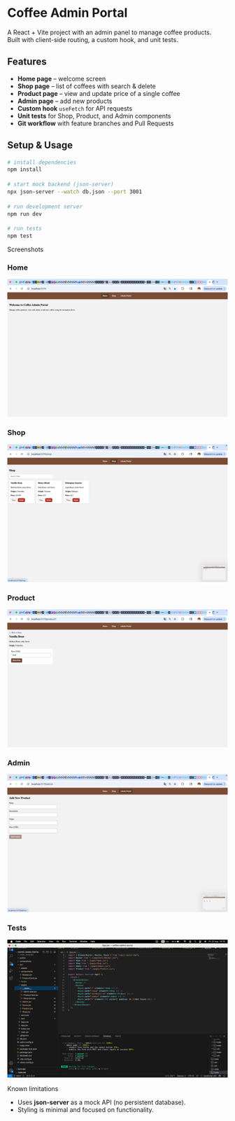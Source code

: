 # Coffee Admin Portal

A React + Vite project with an admin panel to manage coffee products.  
Built with client-side routing, a custom hook, and unit tests.

## Features
- **Home page** – welcome screen  
- **Shop page** – list of coffees with search & delete  
- **Product page** – view and update price of a single coffee  
- **Admin page** – add new products  
- **Custom hook** `useFetch` for API requests  
- **Unit tests** for Shop, Product, and Admin components  
- **Git workflow** with feature branches and Pull Requests  

## Setup & Usage
```bash
# install dependencies
npm install

# start mock backend (json-server)
npx json-server --watch db.json --port 3001

# run development server
npm run dev

# run tests
npm test
```

Screenshots

### Home
![Home](./screenshots/home.png)

### Shop
![Shop](./screenshots/shop.png)

### Product
![Product](./screenshots/product.png)

### Admin
![Admin](./screenshots/admin.png)

### Tests
![Tests](./screenshots/tests.png)

Known limitations
- Uses **json-server** as a mock API (no persistent database).  
- Styling is minimal and focused on functionality.